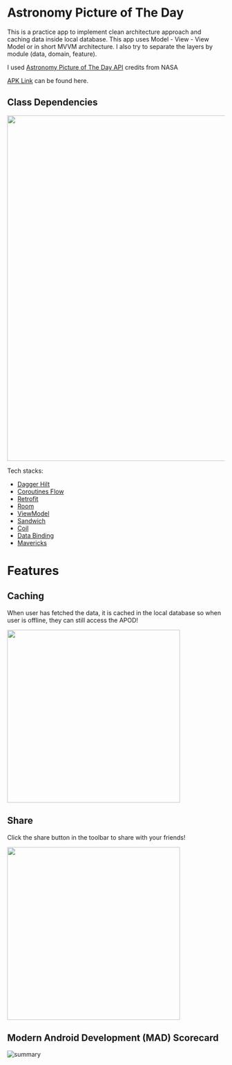 # Astronomy Picture of The Day

This is a practice app to implement clean architecture approach and caching data inside local database. This app uses Model - View - View Model or in short MVVM architecture. I also try to separate the layers by module (data, domain, feature).

I used [Astronomy Picture of The Day API](https://api.nasa.gov/) credits from NASA</br>

[APK Link](https://drive.google.com/drive/folders/1Im-ElCAsVd5Ypbme-WFach1WWfSoEgp1) can be found here.

## Class Dependencies

<img src="https://user-images.githubusercontent.com/32363208/163707322-7a300900-8ed7-4b0d-b09d-2727416dfeb3.png" width=800/>

Tech stacks:
- [Dagger Hilt](https://dagger.dev/hilt/)
- [Coroutines Flow](https://developer.android.com/kotlin/flow)
- [Retrofit](https://square.github.io/retrofit/)
- [Room](https://developer.android.com/jetpack/androidx/releases/room?gclid=CjwKCAjw9e6SBhB2EiwA5myr9pZNVzZTPdatv1KbEl9wkqbTSoT6QFzSLrvHT_F5udnkcbbxD8kygxoCuT4QAvD_BwE&gclsrc=aw.ds)
- [ViewModel](https://developer.android.com/topic/libraries/architecture/viewmodel)
- [Sandwich](https://github.com/skydoves/sandwich)
- [Coil](https://github.com/coil-kt/coil)
- [Data Binding](https://developer.android.com/topic/libraries/data-binding)
- [Mavericks](https://github.com/airbnb/mavericks)


# Features

## Caching
When user has fetched the data, it is cached in the local database so when user is offline, they can still access the APOD!

<img src="https://user-images.githubusercontent.com/32363208/163707543-cdcec8dd-58f4-475f-bbab-4726b6a8449d.jpg" width=400/>

## Share
Click the share button in the toolbar to share with your friends!

<img src="https://user-images.githubusercontent.com/32363208/163707599-4e87bc64-72a2-46fb-a323-cc6f796dd1ca.jpg" width=400/>

## Modern Android Development (MAD) Scorecard

![summary](https://user-images.githubusercontent.com/32363208/163847823-f388bf12-e3a2-4241-b23f-6842fb44f460.png)
